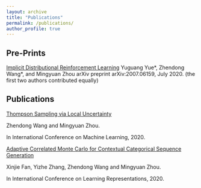 ```yaml
---
layout: archive
title: "Publications"
permalink: /publications/
author_profile: true
---
```


## Pre-Prints

[Implicit Distributional Reinforcement Learning](https://arxiv.org/abs/2007.06159)
Yuguang Yue*, Zhendong Wang*, and Mingyuan Zhou
arXiv preprint arXiv:2007.06159, July 2020. (the first two authors contributed equally)


## Publications

[Thompson Sampling via Local Uncertainty](https://arxiv.org/abs/1910.13673)

Zhendong Wang and Mingyuan Zhou. 

In International Conference on Machine Learning, 2020. 

[Adaptive Correlated Monte Carlo for Contextual Categorical Sequence Generation](https://openreview.net/forum?id=r1lOgyrKDS)

Xinjie Fan, Yizhe Zhang, Zhendong Wang and Mingyuan Zhou. 

In International Conference on Learning Representations, 2020.


